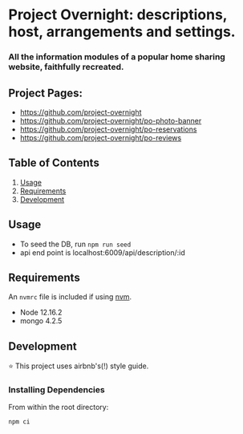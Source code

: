 # Project Overnight: descriptions, host, arrangements and settings.

### All the information modules of a popular home sharing website, faithfully recreated.

## Project Pages:

  - https://github.com/project-overnight
  - https://github.com/project-overnight/po-photo-banner
  - https://github.com/project-overnight/po-reservations
  - https://github.com/project-overnight/po-reviews

## Table of Contents

1. [Usage](#Usage)
1. [Requirements](#requirements)
1. [Development](#development)

## Usage

- To seed the DB, run `npm run seed`
- api end point is localhost:6009/api/description/:id

## Requirements

An `nvmrc` file is included if using [nvm](https://github.com/creationix/nvm).

- Node 12.16.2
- mongo 4.2.5

## Development

⭐️ This project uses airbnb's(!) style guide.

### Installing Dependencies

From within the root directory:

```sh
npm ci
```
